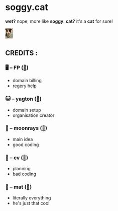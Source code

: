 # soggy.cat
**wet?** nope, more like **soggy**.
**cat?** it's a **cat** for sure!

<img src="img/soggycat.webp" alt="image" width="5%" height="auto">

## CREDITS :
### 🖥️ – FP ([🔗](https://github.com/system2k))
* domain billing
* regery help
### 🐱 – yagton ([🔗](https://github.com/tlras))
* domain setup
* organisation creator
### 🌙 – moonrays ([🔗](https://github.com/moon-rays))
* main idea
* good coding
### 🐶 – cv ([🔗](https://github.com/cv003))
* planning
* bad coding
### 🔹 – mat ([🔗](https://github.com/mat5555))
* literally everything
* he's just that cool

